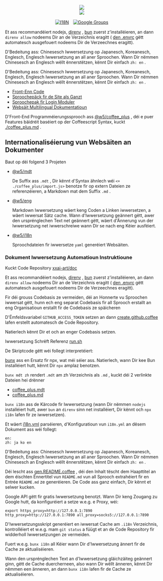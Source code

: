 <p align="center"><a href="https://xxai.art"><img src="https://cdn.jsdelivr.net/gh/xxai-art/doc/logo.svg"/></a><br/><a href="https://xxai.art"><img src="https://cdn.jsdelivr.net/gh/xxai-art/doc/xxai.svg"/></a></p><p align="center"><a href="https://github.com/xxai-art/doc#readme"><img alt="I18N" src="https://cdn.jsdelivr.net/gh/wactax/img/t.svg"/></a>　<a href="https://groups.google.com/u/0/g/xxai-art"><img alt="Google Groups" src="https://cdn.jsdelivr.net/gh/wactax/img/g-groups.svg"/></a></p>

Et ass recommandéiert nodejs, [direnv](https://direnv.net) , [bun](https://github.com/oven-sh/bun) zuerst z'installéieren, an dann `direnv allow` nodeems Dir an de Verzeichnis eragitt ( [den .envrc](https://github.com/xxai-art/doc/blob/main/.envrc) gëtt automatesch ausgefouert nodeems Dir de Verzeechnes eragitt).

D'Bedeitung ass: Chinesesch Iwwersetzung op Japanesch, Koreanesch, Englesch, Englesch Iwwersetzung an all aner Sproochen. Wann Dir nëmmen Chinesesch an Englesch wëllt ënnerstëtzen, kënnt Dir einfach `zh: en` .

D'Bedeitung ass: Chinesesch Iwwersetzung op Japanesch, Koreanesch, Englesch, Englesch Iwwersetzung an all aner Sproochen. Wann Dir nëmmen Chinesesch an Englesch wëllt ënnerstëtzen, kënnt Dir einfach `zh: en` .

* [Front-Enn Code](https://github.com/xxai-art/web)
* [Sproochepäck fir de Site als Ganzt](https://github.com/xxai-art/web/tree/main/i18n)
* [Sproochepak fir Login Moduler](https://github.com/wacpkg/user/tree/main/ui.i18n)
* [Websäit Multilingual Dokumentatioun](https://github.com/xxai-doc)

D'Front-End Programméierungssprooch ass [@w5/coffee_plus](http://npmjs.com/@w5/coffee_plus) , déi e puer Features bäidréit baséiert op der Coffeescript Syntax, kuckt [./coffee_plus.md](./coffee_plus.md) .

## Internationaliséierung vun Websäiten an Dokumenter

Baut op déi folgend 3 Projeten

* [@w5/mdt](https://www.npmjs.com/package/@w5/mdt)

  De Suffix ass `.mdt` , Dir kënnt d'Syntax ähnlech wéi `<+ ./coffee_plus/import.js>` benotze fir op extern Dateien ze referenzéieren, a Markdown mat dem Suffix `.md` .

* [@w5/eng](https://www.npmjs.com/package/@w5/trmd)

  Markdown Iwwersetzung wäert keng Coden a Linken iwwersetzen, a wäert iwwersat Sätz cache. Wann d'Iwwersetzung geännert gëtt, awer den ursprénglechen Text net geännert gëtt, wäert d'Ännerung vun der Iwwersetzung net iwwerschreiwe wann Dir se nach eng Kéier ausféiert.

* [@w5/i18n](https://www.npmjs.com/package/@w5/i18n)

  Sproochdateien fir iwwersetze `yaml` generéiert Websäiten.

### Dokument Iwwersetzung Automatioun Instruktioune

Kuckt Code Repository [xxai-art/doc](https://github.com/xxai-art/doc)

Et ass recommandéiert nodejs, [direnv](https://direnv.net) , [bun](https://github.com/oven-sh/bun) zuerst z'installéieren, an dann `direnv allow` nodeems Dir an de Verzeichnis eragitt ( [den .envrc](https://github.com/xxai-art/doc/blob/main/.envrc) gëtt automatesch ausgefouert nodeems Dir de Verzeechnes eragitt).

Fir déi grouss Codebasis ze vermeiden, déi an Honnerte vu Sproochen iwwersat gëtt, hunn ech eng separat Codebasis fir all Sprooch erstallt an eng Organisatioun erstallt fir de Codebasis ze späicheren

D'Ëmfeldsvariabel `GITHUB_ACCESS_TOKEN` setzen an dann [create.github.coffee](https://github.com/xxai-art/doc/blob/main/create.github.coffee) lafen erstellt automatesch de Code Repository.

Natierlech kënnt Dir et och an enger Codebasis setzen.

Iwwersetzung Schrëft Referenz [run.sh](https://github.com/xxai-art/doc/blob/main/run.sh)

De Skriptcode gëtt wéi follegt interpretéiert:

[bunx](https://bun.sh/docs/cli/bunx) ass en Ersatz fir npx, wat méi séier ass. Natierlech, wann Dir kee Bun installéiert hutt, kënnt Dir `npx` amplaz benotzen.

`bunx mdt zh` rendert `.mdt` am zh Verzeichnis als `.md` , kuckt déi 2 verlinkte Dateien hei drënner

* [coffee_plus.mdt](https://github.com/xxai-doc/zh/blob/main/coffee_plus.mdt)
* [coffee_plus.md](https://github.com/xxai-doc/zh/blob/main/coffee_plus.md)

`bunx i18n` ass de Kärcode fir Iwwersetzung (wann Dir nëmmen `nodejs` installéiert hutt, awer `bun` an `direnv` sinn net installéiert, Dir kënnt och `npx i18n` lafen fir ze iwwersetzen).

Et wäert [i18n.yml](https://github.com/xxai-art/doc/blob/main/i18n.yml) parséieren, d'Konfiguratioun vun `i18n.yml` an dësem Dokument ass wéi follegt:

```
en:
zh: ja ko en
```

D'Bedeitung ass: Chinesesch Iwwersetzung op Japanesch, Koreanesch, Englesch, Englesch Iwwersetzung an all aner Sproochen. Wann Dir nëmmen Chinesesch an Englesch wëllt ënnerstëtzen, kënnt Dir einfach `zh: en` .

Déi lescht ass [gen.README.coffee](https://github.com/xxai-art/doc/blob/main/gen.README.coffee) , déi den Inhalt tëscht dem Haapttitel an dem éischten Ënnertitel vun `README.md` vun all Sprooch extrahéiert fir en Entrée `README.md` ze generéieren. De Code ass ganz einfach, Dir kënnt et selwer kucken.

Google API gëtt fir gratis Iwwersetzung benotzt. Wann Dir keng Zougang zu Google hutt, da konfiguréiert a setze w.e.g. e Proxy, wéi:

```
export https_proxy=http://127.0.0.1:7890 http_proxy=http://127.0.0.1:7890 all_proxy=socks5://127.0.0.1:7890
```

D'Iwwersetzungsskript generéiert en iwwersat Cache am `.i18n` Verzeichnis, kontrolléiert et w.e.g. mam `git status` a füügt et an de Code Repository fir widderholl Iwwersetzungen ze vermeiden.

Fuert w.e.g. `bunx i18n` all Kéier wann Dir d'Iwwersetzung ännert fir de Cache ze aktualiséieren.

Wann den ursprénglechen Text an d'Iwwersetzung gläichzäiteg geännert ginn, gëtt de Cache duercherneen, also wann Dir wëllt änneren, kënnt Dir nëmmen een änneren, an dann `bunx i18n` lafen fir de Cache ze aktualiséieren.
